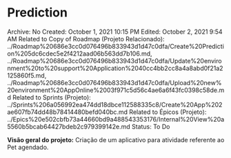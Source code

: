 # Prediction

Archive: No
Created: October 1, 2021 10:15 PM
Edited: October 2, 2021 9:54 AM
Related to Copy of Roadmap (Projeto Relacionado): ../Roadmap%20686e3cc0d076496b833943d1d47c0dfa/Create%20Prediction%205dc6cdec5e2f4212aad06b563dd7b106.md, ../Roadmap%20686e3cc0d076496b833943d1d47c0dfa/Update%20environment%20to%20support%20Application%2040cc4bb2cc8a4a8abd0f21a2125860f5.md, ../Roadmap%20686e3cc0d076496b833943d1d47c0dfa/Upload%20new%20environment%20AppOnline%2003f971c5d56c4ae6a6f43fc0398c58de.md
Related to Sprints (Projeto): ../Sprints%206a056992ea474dd18dbce112588335c8/Create%20App%202ae607fb74dd48b78414480befd040bc.md
Related to Épicos (Projeto): ../Epics%20e502cbfb73a44660bd9a488543353176/Internal%20View%20a5560b5bcab64427bdeb2c979399142e.md
Status: To Do

**Visão geral do projeto:** Criação de um aplicativo para atividade referente ao Pet agendado.